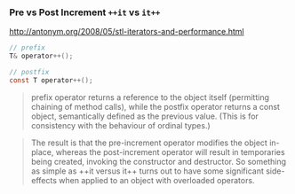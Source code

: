 ### Pre vs Post Increment `++it` vs `it++`

http://antonym.org/2008/05/stl-iterators-and-performance.html

```c
// prefix
T& operator++();
```

```c
// postfix
const T operator++();
```

> prefix operator returns a reference to the object itself (permitting chaining of method calls), while the postfix operator returns a const object, semantically defined as the previous value. (This is for consistency with the behaviour of ordinal types.)

> The result is that the pre-increment operator modifies the object in-place, whereas the post-increment operator will result in temporaries being created, invoking the constructor and destructor. So something as simple as ++it versus it++ turns out to have some significant side-effects when applied to an object with overloaded operators. 
